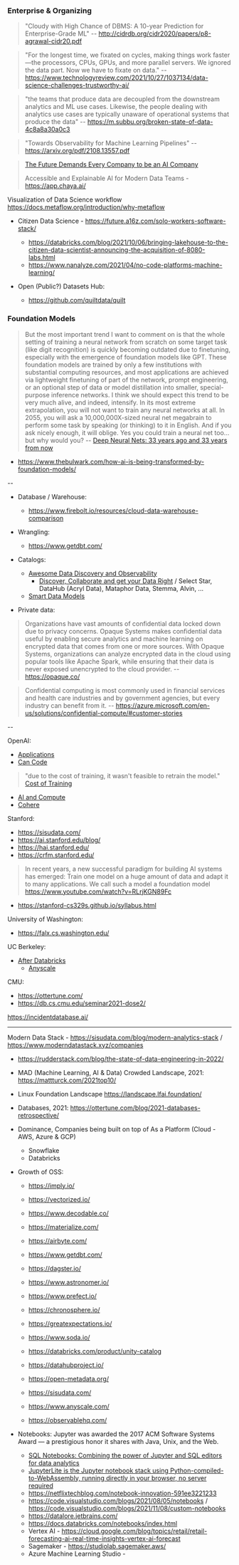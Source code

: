 ### Enterprise & Organizing

> "Cloudy with High Chance of DBMS: A 10-year Prediction for Enterprise-Grade ML" -- http://cidrdb.org/cidr2020/papers/p8-agrawal-cidr20.pdf

> "For the longest time, we fixated on cycles, making things work faster—the processors, CPUs, GPUs, and more parallel servers. We ignored the data part. Now we have to fixate on data." -- https://www.technologyreview.com/2021/10/27/1037134/data-science-challenges-trustworthy-ai/

> "the teams that produce data are decoupled from the downstream analytics and ML use cases. Likewise, the people dealing with analytics use cases are typically unaware of operational systems that produce the data" -- https://m.subbu.org/broken-state-of-data-4c8a8a30a0c3

> "Towards Observability for Machine Learning Pipelines" -- https://arxiv.org/pdf/2108.13557.pdf

> [The Future Demands Every Company to be an AI Company](https://medium.com/@shanksphere/the-future-demands-every-company-to-be-an-ai-company-a352d3b83b0d)
> 
> Accessible and Explainable AI for Modern Data Teams - https://app.chaya.ai/
>  

Visualization of Data Science workflow https://docs.metaflow.org/introduction/why-metaflow

- Citizen Data Science - https://future.a16z.com/solo-workers-software-stack/
  - https://databricks.com/blog/2021/10/06/bringing-lakehouse-to-the-citizen-data-scientist-announcing-the-acquisition-of-8080-labs.html
  - https://www.nanalyze.com/2021/04/no-code-platforms-machine-learning/

- Open (Public?) Datasets Hub:
  - https://github.com/quiltdata/quilt 

### Foundation Models

> But the most important trend I want to comment on is that the whole setting of training a neural network from scratch on some target task (like digit recognition) is quickly becoming outdated due to finetuning, especially with the emergence of foundation models like GPT. These foundation models are trained by only a few institutions with substantial computing resources, and most applications are achieved via lightweight finetuning of part of the network, prompt engineering, or an optional step of data or model distillation into smaller, special-purpose inference networks. I think we should expect this trend to be very much alive, and indeed, intensify. In its most extreme extrapolation, you will not want to train any neural networks at all. In 2055, you will ask a 10,000,000X-sized neural net megabrain to perform some task by speaking (or thinking) to it in English. And if you ask nicely enough, it will oblige. Yes you could train a neural net too… but why would you? -- [Deep Neural Nets: 33 years ago and 33 years from now](http://karpathy.github.io/2022/03/14/lecun1989/) 

- https://www.thebulwark.com/how-ai-is-being-transformed-by-foundation-models/

--

* Database / Warehouse:
  * https://www.firebolt.io/resources/cloud-data-warehouse-comparison

* Wrangling:
  * https://www.getdbt.com/

* Catalogs:
  * [Awesome Data Discovery and Observability](https://github.com/opendatadiscovery/awesome-data-catalogs)
    * [Discover, Collaborate and get your Data Right](https://open-metadata.org/) / Select Star, DataHub (Acryl Data), Mataphor Data, Stemma, Alvin, ...
  * [Smart Data Models](https://smartdatamodels.org/)
  
* Private data:
> Organizations have vast amounts of confidential data locked down due to privacy concerns. Opaque Systems makes confidential data useful by enabling secure analytics and machine learning on encrypted data that comes from one or more sources.
With Opaque Systems, organizations can analyze encrypted data in the cloud using popular tools like Apache Spark, while ensuring that their data is never exposed unencrypted to the cloud provider. -- https://opaque.co/

> Confidential computing is most commonly used in financial services and health care industries and by government agencies, but every industry can benefit from it. -- https://azure.microsoft.com/en-us/solutions/confidential-compute/#customer-stories

--

OpenAI:
* [Applications](https://beta.openai.com/examples)
* [Can Code](https://spectrum.ieee.org/openai-wont-replace-coders)
> "due to the cost of training, it wasn't feasible to retrain the model."
[Cost of Training](https://spectrum.ieee.org/deep-learning-computational-cost)
* [AI and Compute](https://openai.com/blog/ai-and-compute/)
* [Cohere](https://venturebeat.com/2021/11/15/openai-rival-cohere-launches-language-model-api/)

Stanford:
  * https://sisudata.com/
  * https://ai.stanford.edu/blog/
  * https://hai.stanford.edu/
  * https://crfm.stanford.edu/
> In recent years, a new successful paradigm for building AI systems has emerged: Train one model on a huge amount of data and adapt it to many applications. We call such a model a foundation model https://www.youtube.com/watch?v=RLrjKGN89Fc
  * https://stanford-cs329s.github.io/syllabus.html

University of Washington:
  * https://falx.cs.washington.edu/

UC Berkeley:
  * [After Databricks](https://rise.cs.berkeley.edu/blog/the-inside-story-of-how-uc-berkeley-became-the-incubator-for-red-hot-enterprise-startups-databricks-sifive-and-anyscale/)
    * [Anyscale](https://docs.ray.io/en/master/index.html)

CMU:
  * https://ottertune.com/
  * https://db.cs.cmu.edu/seminar2021-dose2/

https://incidentdatabase.ai/

---

Modern Data Stack - https://sisudata.com/blog/modern-analytics-stack / https://www.moderndatastack.xyz/companies

* https://rudderstack.com/blog/the-state-of-data-engineering-in-2022/
* MAD (Machine Learning, AI & Data) Crowded Landscape, 2021: https://mattturck.com/2021top10/ 
* Linux Foundation Landscape https://landscape.lfai.foundation/ 

* Databases, 2021: https://ottertune.com/blog/2021-databases-retrospective/

* Dominance, Companies being built on top of As a Platform (Cloud - AWS, Azure & GCP)
  * Snowflake
  * Databricks

* Growth of OSS:

  * https://imply.io/
  * https://vectorized.io/
  * https://www.decodable.co/
  * https://materialize.com/

  * https://airbyte.com/
  * https://www.getdbt.com/
  * https://dagster.io/
  * https://www.astronomer.io/
  * https://www.prefect.io/
  * https://chronosphere.io/

  * https://greatexpectations.io/
  * https://www.soda.io/

  * https://databricks.com/product/unity-catalog
  * https://datahubproject.io/ 
  * https://open-metadata.org/

  * https://sisudata.com/
  * https://www.anyscale.com/

  * https://observablehq.com/

* Notebooks: Jupyter was awarded the 2017 ACM Software Systems Award — a prestigious honor it shares with Java, Unix, and the Web.
  * [SQL Notebooks: Combining the power of Jupyter and SQL editors for data analytics](https://engineering.fb.com/2022/04/26/developer-tools/sql-notebooks/)
  * [JupyterLite is the Jupyter notebook stack using Python-compiled-to-WebAssembly, running directly in your browser, no server required](https://jupyter.org/try)
  * https://netflixtechblog.com/notebook-innovation-591ee3221233
  * https://code.visualstudio.com/blogs/2021/08/05/notebooks / https://code.visualstudio.com/blogs/2021/11/08/custom-notebooks
  * https://datalore.jetbrains.com/
  * https://docs.databricks.com/notebooks/index.html
  * Vertex AI - https://cloud.google.com/blog/topics/retail/retail-forecasting-ai-real-time-insights-vertex-ai-forecast
  * Sagemaker - https://studiolab.sagemaker.aws/
  * Azure Machine Learning Studio - 
